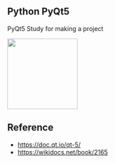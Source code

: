 Python PyQt5
---

PyQt5 Study for making a project

<img src="https://images.velog.io/images/717lumos/post/b465542f-c47a-4ed2-bad6-239796fed000/1200px-Python_and_Qt.svg.png" width=160 height=160>

## Reference
- https://doc.qt.io/qt-5/
- https://wikidocs.net/book/2165
